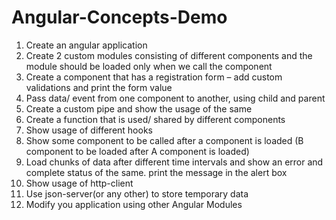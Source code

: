 # Angular-Concepts-Demo

1. Create an angular application 
2. Create 2 custom modules consisting of different components and the module should be loaded only 
when we call the component
3. Create a component that has a registration form – add custom validations and print the form value
4. Pass data/ event from one component to another, using child and parent
5. Create a custom pipe and show the usage of the same
6. Create a function that is used/ shared by different components
7. Show usage of different hooks
8. Show some component to be called after a component is loaded (B component to be loaded after A 
component is loaded)
9. Load chunks of data after different time intervals and show an error and complete status of the same. 
print the message in the alert box
10. Show usage of http-client 
11. Use json-server(or any other) to store temporary data
12. Modify you application using other Angular Modules
